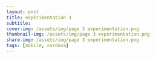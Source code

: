 ```yaml
---
layout: post
title: expérimentation 3
subtitle: 
cover-img: /assets/img/page 3 experimentation.png
thumbnail-img: /assets/img/page 3 experimentation.png
share-img: /assets/img/page 3 experimentation.png
tags: [mobile, cordova]
---
```

